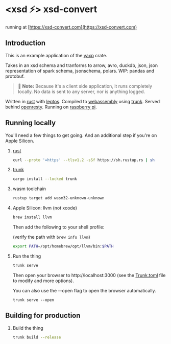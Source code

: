 # **<xsd ⚡> xsd-convert**

running at [https://xsd-convert.com](https://xsd-convert.com)

## Introduction
This is an example application of the [yaxp](https://github.com/opensourceworks-org/yaxp) crate.

Takes in an xsd schema and tranforms to arrow, avro, duckdb, json, json representation of spark schema, jsonschema, polars.  WIP: pandas and protobuf.


> 📌 **Note:** Because it's a client side application, it runs completely locally. No data is sent to any server, nor is anything logged.


Written in [rust](https://www.rust-lang.org/) with [leptos](https://leptos.dev). Compiled to [webassembly](https://webassembly.org/) using [trunk](https://trunkrs.dev/). Served behind [openresty](https://openresty.org/). Running on [raspberry pi](https://www.raspberrypi.com/products/raspberry-pi-4-model-b/).


## Running locally
You'll need a few things to get going.  And an additional step if you're on Apple Silicon.

1. [rust](https://www.rust-lang.org/tools/install)
   
    ```bash
    curl --proto '=https' --tlsv1.2 -sSf https://sh.rustup.rs | sh
    ```
2. [trunk](https://trunkrs.dev/)
    
     ```bash
     cargo install --locked trunk
     ```
3. wasm toolchain 
    
    ```bash
    rustup target add wasm32-unknown-unknown
    ```
4. Apple Silicon: llvm (not xcode)
    
    ```bash
    brew install llvm
    ```
   Then add the following to your shell profile:

   (verify the path with `brew info llvm`)
   
   ```bash
   export PATH=/opt/homebrew/opt/llvm/bin:$PATH
   ```
   

5. Run the thing

    ```bash
    trunk serve
    ```
    Then open your browser to http://localhost:3000 (see the [Trunk.toml](Trunk.toml) file to modify and more options).  

   You can also use the --open flag to open the browser automatically.

   ```
   trunk serve --open
   ```
   
## Building for production
1. Build the thing

    ```bash
    trunk build --release
    ```